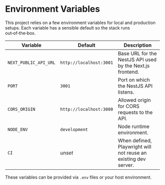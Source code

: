 # Environment Variables

This project relies on a few environment variables for local and production setups.
Each variable has a sensible default so the stack runs out‑of‑the‑box.

| Variable | Default | Description |
|----------|---------|-------------|
| `NEXT_PUBLIC_API_URL` | `http://localhost:3001` | Base URL for the NestJS API used by the Next.js frontend. |
| `PORT` | `3001` | Port on which the NestJS API listens. |
| `CORS_ORIGIN` | `http://localhost:3000` | Allowed origin for CORS requests to the API. |
| `NODE_ENV` | `development` | Node runtime environment. |
| `CI` | *unset* | When defined, Playwright will not reuse an existing dev server. |

These variables can be provided via `.env` files or your host environment.
